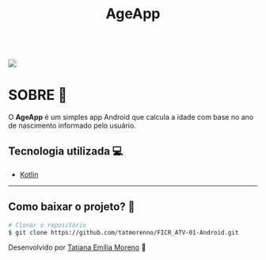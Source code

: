 <h1 align="center">
AgeApp
</h1>

<br/>

<h1>

<img src="https://ik.imagekit.io/tatmorenno/ageapp2_TD1-oufBu.gif">

</h1>

# SOBRE 📲

O **AgeApp** é um simples app Android que calcula a idade com base no ano de nascimento informado pelo usuário. 

## Tecnologia utilizada 💻

- [Kotlin](https://kotlinlang.org/)

---

## Como baixar o projeto? 🤔

```bash
# Clonar o repositório
$ git clone https://github.com/tatmorenno/FICR_ATV-01-Android.git

```

Desenvolvido por [Tatiana Emília Moreno](https://www.linkedin.com/in/tatmorenno/) 🤩
